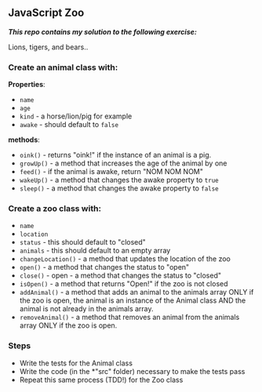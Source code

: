 ## JavaScript Zoo

***This repo contains my solution to the following exercise:***

Lions, tigers, and bears..

### Create an animal class with:

**Properties**:

- `name`
- `age`
- `kind` - a horse/lion/pig for example
- `awake` - should default to `false`

**methods**:

- `oink()` - returns "oink!" if the instance of an animal is a pig.
- `growUp()` - a method that increases the age of the animal by one
- `feed()` - if the animal is awake, return "NOM NOM NOM"
- `wakeUp()` - a method that changes the awake property to `true`
- `sleep()` - a method that changes the awake property to `false`

### Create a zoo class with:

- `name`
- `location`
- `status` - this should default to "closed"
- `animals` - this should default to an empty array
- `changeLocation()` - a method that updates the location of the zoo
- `open()` - a method that changes the status to "open"
- `close()` - open - a method that changes the status to "closed"
- `isOpen()` - a method that returns "Open!" if the zoo is not closed
- `addAnimal()` - a method that adds an animal to the animals array ONLY if the zoo is open, the animal is an instance of the Animal class AND the animal is not already in the animals array.
- `removeAnimal()` - a method that removes an animal from the animals array ONLY if the zoo is open.


### Steps

- Write the tests for the Animal class
- Write the code (in the *"src" folder) necessary to make the tests pass
- Repeat this same process (TDD!) for the Zoo class
